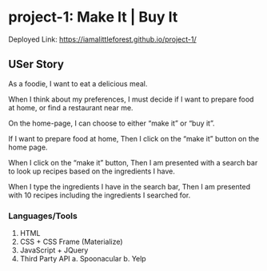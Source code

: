 # project-1: Make It | Buy It
Deployed Link: https://iamalittleforest.github.io/project-1/


## USer Story

As a foodie,
I want to eat a delicious meal.

When I think about my preferences,
I must decide if I want to prepare food at home, or find a restaurant near me.

On the home-page, I can choose to either “make it” or “buy it”.

If I want to prepare food at home,
Then I click on the “make it” button on the home page.

When I click on the “make it” button, 
Then I am presented with a search bar to look up recipes based on the ingredients I have.

When I type the ingredients I have in the search bar, 
Then I am presented with 10 recipes including the ingredients I searched for.


### Languages/Tools
1. HTML
2. CSS + CSS Frame (Materialize)
3. JavaScript + JQuery
4. Third Party API
    a. Spoonacular
    b. Yelp

